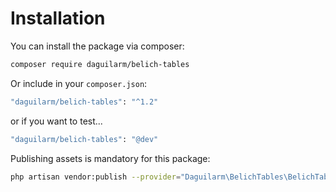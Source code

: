 # Installation

You can install the package via composer:

```bash
composer require daguilarm/belich-tables
```

Or include in your `composer.json`:

```bash
"daguilarm/belich-tables": "^1.2"
```

or if you want to test...

```bash
"daguilarm/belich-tables": "@dev"
```

Publishing assets is mandatory for this package:

```bash
php artisan vendor:publish --provider="Daguilarm\BelichTables\BelichTablesServiceProvider"
```
